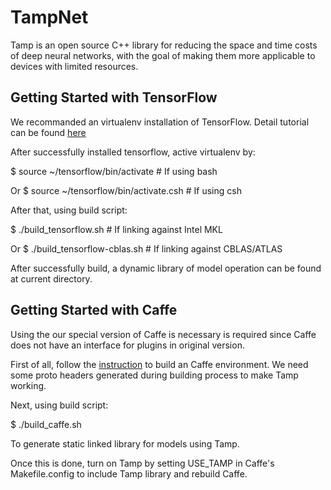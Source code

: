 # TampNet

Tamp is an open source C++ library for reducing the space and time costs of deep neural networks, with the goal of making them more applicable to devices with limited resources.

## Getting Started with TensorFlow

We recommanded an virtualenv installation of TensorFlow. Detail tutorial can be found [here](https://www.tensorflow.org/versions/r0.8/get_started/os_setup.html)

After successfully installed tensorflow, active virtualenv by:

$ source ~/tensorflow/bin/activate  # If using bash

Or $ source ~/tensorflow/bin/activate.csh  # If using csh

After that, using build script:

$ ./build_tensorflow.sh  # If linking against Intel MKL

Or $ ./build_tensorflow-cblas.sh  # If linking against CBLAS/ATLAS

After successfully build, a dynamic library of model operation can be found at current directory.

## Getting Started with Caffe

Using the our special version of Caffe is necessary is required since Caffe does not have an interface for plugins in original version.

First of all, follow the [instruction](http://caffe.berkeleyvision.org/installation.html) to build an Caffe environment. We need some proto headers generated during building process to make Tamp working.

Next, using build script:

$ ./build_caffe.sh

To generate static linked library for models using Tamp.

Once this is done, turn on Tamp by setting USE_TAMP in Caffe's Makefile.config to include Tamp library and rebuild Caffe.


